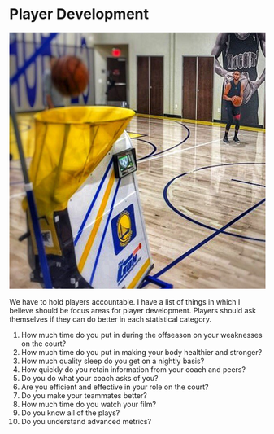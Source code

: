 # Player Development 

![](https://github.com/rashadwest/rashadwest.github.io/blob/master/_posts/Steph.png?raw=true)

We have to hold players accountable.  I have a list of things in which I believe should be focus areas for player development. Players should ask themselves if they can do better in each statistical category.   

1. How much time do you put in during the offseason on your weaknesses on the court? 
2. How much time do you put in making your body healthier and stronger?
3. How much quality sleep do you get on a nightly basis?
4. How quickly do you retain information from your coach and peers?
5. Do you do what your coach asks of you?
6. Are you efficient and effective in your role on the court?
7. Do you make your teammates better?
8. How much time do you watch your film?
9. Do you know all of the plays?
10. Do you understand advanced metrics?
